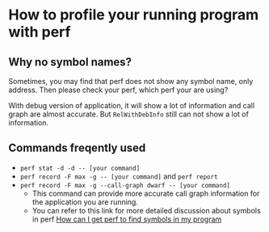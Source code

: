 # How to profile your running program with perf

## Why no symbol names?
Sometimes, you may find that perf does not show any symbol name, only address. Then please check your perf, which perf your are using?

With debug version of application, it will show a lot of information and call graph are almost accurate. But `RelWithDebInfo` still can not show a lot of information.

## Commands freqently used
* `perf stat -d -d -- [your command]`
* `perf record -F max -g -- [your command]` and `perf report`
* `perf record -F max -g --call-graph dwarf -- [your command]`
  * This command can provide more accurate call graph information for the application you are running. 
  * You can refer to this link for more detailed discussion about symbols in perf [How can I get perf to find symbols in my program](https://stackoverflow.com/questions/10933408/how-can-i-get-perf-to-find-symbols-in-my-program)


